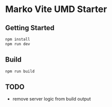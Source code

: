 Marko Vite UMD Starter
==================================

## Getting Started

```bash
npm install
npm run dev
```

## Build

```bash
npm run build
```

## TODO
- remove server logic from build output